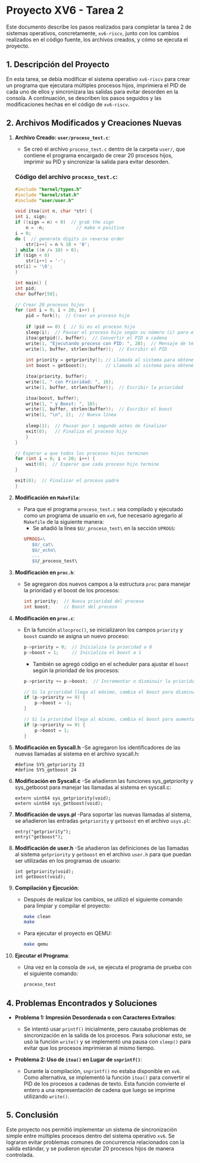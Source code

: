 # Proyecto XV6 - Tarea 2

Este documento describe los pasos realizados para completar la tarea 2 de sistemas operativos, concretamente, `xv6-riscv`, junto con los cambios realizados en el código fuente, los archivos creados, y cómo se ejecuta el proyecto.

## 1. Descripción del Proyecto

En esta tarea, se debía modificar el sistema operativo `xv6-riscv` para crear un programa que ejecutara múltiples procesos hijos, imprimiera el PID de cada uno de ellos y sincronizara las salidas para evitar desorden en la consola. A continuación, se describen los pasos seguidos y las modificaciones hechas en el código de `xv6-riscv`.


## 2. Archivos Modificados y Creaciones Nuevas

1. **Archivo Creado: `user/proceso_test.c`**:
   - Se creó el archivo `proceso_test.c` dentro de la carpeta `user/`, que contiene el programa encargado de crear 20 procesos hijos, imprimir su PID y sincronizar la salida para evitar desorden.
   
   ### Código del archivo `proceso_test.c`:

    ```c
    #include "kernel/types.h"
    #include "kernel/stat.h"
    #include "user/user.h"

    void itoa(int n, char *str) {
    int i, sign;
    if ((sign = n) < 0)  // grab the sign
        n = -n;            // make n positive
    i = 0;
    do {  // generate digits in reverse order
        str[i++] = n % 10 + '0';
    } while ((n /= 10) > 0);
    if (sign < 0)
        str[i++] = '-';
    str[i] = '\0';
    }

    int main() {
    int pid;
    char buffer[50];

    // Crear 20 procesos hijos
    for (int i = 0; i < 20; i++) {
        pid = fork();  // Crear un proceso hijo
        
        if (pid == 0) {  // Si es el proceso hijo
        sleep(i);  // Pausar el proceso hijo según su número (i) para escalonar las impresiones
        itoa(getpid(), buffer);  // Convertir el PID a cadena
        write(1, "Ejecutando proceso con PID: ", 28);  // Mensaje de texto
        write(1, buffer, strlen(buffer));  // Escribir el PID
        
        int priority = getpriority(); // Llamada al sistema para obtener la prioridad
        int boost = getboost();       // Llamada al sistema para obtener el boost

        itoa(priority, buffer);
        write(1, " con Prioridad: ", 16);
        write(1, buffer, strlen(buffer));  // Escribir la prioridad

        itoa(boost, buffer);
        write(1, " y Boost: ", 10);
        write(1, buffer, strlen(buffer));  // Escribir el boost
        write(1, "\n", 1);  // Nueva línea
        
        sleep(1);  // Pausar por 1 segundo antes de finalizar
        exit(0);   // Finaliza el proceso hijo
        }
    }
    
    // Esperar a que todos los procesos hijos terminen
    for (int i = 0; i < 20; i++) {
        wait(0);  // Esperar que cada proceso hijo termine
    }

    exit(0);  // Finalizar el proceso padre
    }
    ```

2. **Modificación en `Makefile`**:
   - Para que el programa `proceso_test.c` sea compilado y ejecutado como un programa de usuario en `xv6`, fue necesario agregarlo al `Makefile` de la siguiente manera:
     - Se añadió la línea `$U/_proceso_test\` en la sección `UPROGS`:
     ```makefile
     UPROGS=\
     	$U/_cat\
     	$U/_echo\
     	...
     	$U/_proceso_test\
     ```

3. **Modificación en `proc.h`**:
   - Se agregaron dos nuevos campos a la estructura `proc` para manejar la prioridad y el boost de los procesos:
     ```c
     int priority;  // Nueva prioridad del proceso
     int boost;     // Boost del proceso
     ```

4. **Modificación en `proc.c`**:
   - En la función `allocproc()`, se inicializaron los campos `priority` y `boost` cuando se asigna un nuevo proceso:
     ```c
     p->priority = 0;  // Inicializa la prioridad a 0
     p->boost = 1;     // Inicializa el boost a 1
     ```
      - También se agregó código en el scheduler para ajustar el `boost` según la prioridad de los procesos:
     ```c
     p->priority += p->boost;  // Incrementar o disminuir la prioridad según el boost

     // Si la prioridad llega al máximo, cambia el boost para disminuir la prioridad
     if (p->priority >= 9) {
         p->boost = -1;
     }

     // Si la prioridad llega al mínimo, cambia el boost para aumentarla
     if (p->priority <= 0) {
         p->boost = 1;
     }
     ```
5. **Modificación en Syscall.h**
    -Se agregaron los identificadores de las nuevas llamadas al sistema en el archivo syscall.h:
    ```
    #define SYS_getpriority 23
    #define SYS_getboost 24
    ```

6. **Modificación en Syscall.c**
    -Se añadieron las funciones sys_getpriority y sys_getboost para manejar las llamadas al sistema en syscall.c:
    ```
    extern uint64 sys_getpriority(void);
    extern uint64 sys_getboost(void);
    ```

7.  **Modificación de usys.pl**
    -Para soportar las nuevas llamadas al sistema, se añadieron las entradas `getpriority` y `getboost` en el archivo `usys.pl`:
    ```
    entry("getpriority");
    entry("getboost");
    ```

8.  **Modificación de user.h**
    -Se añadieron las definiciones de las llamadas al sistema `getpriority` y `getboost` en el archivo `user.h` para que puedan ser utilizadas en los programas de usuario:
    ```
    int getpriority(void);  
    int getboost(void);
    ```
    

5. **Compilación y Ejecución**:
   - Después de realizar los cambios, se utilizó el siguiente comando para limpiar y compilar el proyecto:
     ```bash
     make clean
     make
     ```
   - Para ejecutar el proyecto en QEMU:
     ```bash
     make qemu
     ```

6. **Ejecutar el Programa**:
   - Una vez en la consola de `xv6`, se ejecuta el programa de prueba con el siguiente comando:
     ```bash
     proceso_test
     ```

## 4. Problemas Encontrados y Soluciones

- **Problema 1: Impresión Desordenada o con Caracteres Extraños**:
   - Se intentó usar `printf()` inicialmente, pero causaba problemas de sincronización en la salida de los procesos. Para solucionar esto, se usó la función `write()` y se implementó una pausa con `sleep()` para evitar que los procesos imprimieran al mismo tiempo.
   
- **Problema 2: Uso de `itoa()` en Lugar de `snprintf()`**:
   - Durante la compilación, `snprintf()` no estaba disponible en `xv6`. Como alternativa, se implementó la función `itoa()` para convertir el PID de los procesos a cadenas de texto. Esta función convierte el entero a una representación de cadena que luego se imprime utilizando `write()`.
## 5. Conclusión

Este proyecto nos permitió implementar un sistema de sincronización simple entre múltiples procesos dentro del sistema operativo `xv6`. Se lograron evitar problemas comunes de concurrencia relacionados con la salida estándar, y se pudieron ejecutar 20 procesos hijos de manera controlada.
